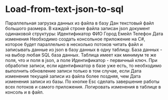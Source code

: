 # Load-from-text-json-to-sql
Параллельная загрузка данных из файла в базу
Дан текстовый файл большого размера. В каждой строке файла записан json документ одинаковой структуры:
Идентификатор
ФИО
Город
Емейл
Телефон
Дата изменения
Необходимо создать консольное приложение на C#, которое будет параллельно в несколько потоков читать файл и записывать данные из json в базу данных в одну таблицу.
База данных - на выбор любая SQL база данных. Таблица имеет как минимум те же поля, что и поля в json, а поле Идентификатор - первичный ключ.
При обработке записи, если идентификатор в базе уже есть, то необходимо выполнить обновление записи только в том случае, если Дата изменения текущей записи из файла более поздняя, чем Дата изменения записи из базы.
По кнопке Esc сделать завершение работы всех потоков и самого приложения.
Логировать изменения в таблице в консоль и в файл.
